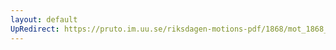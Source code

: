 ```yaml
---
layout: default
UpRedirect: https://pruto.im.uu.se/riksdagen-motions-pdf/1868/mot_1868__fk__49/mot_1868__fk__49-002.pdf
---
```


